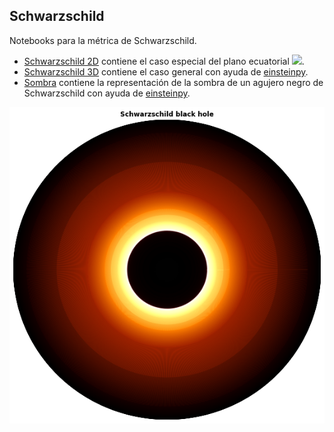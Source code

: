 ## Schwarzschild

Notebooks para la métrica de Schwarzschild.

- [Schwarzschild 2D](https://github.com/davidguzmanr/Servicio-Fisica/blob/master/Notebooks/Schwarzschild/Schwarzschild%202D.ipynb) contiene el caso especial del plano ecuatorial <img src="https://render.githubusercontent.com/render/math?math=\theta = \pi/2">.
- [Schwarzschild 3D](https://github.com/davidguzmanr/Servicio-Fisica/blob/master/Notebooks/Schwarzschild/Schwarzschild%203D.ipynb) contiene el caso general con ayuda de [einsteinpy](https://github.com/einsteinpy/einsteinpy).
- [Sombra](https://github.com/davidguzmanr/Servicio-Fisica/blob/master/Notebooks/Schwarzschild/Sombra.ipynb) contiene la representación de la sombra de un agujero negro de Schwarzschild con ayuda de [einsteinpy](https://github.com/einsteinpy/einsteinpy).

<img src="Animations/shadow.png"></img>
